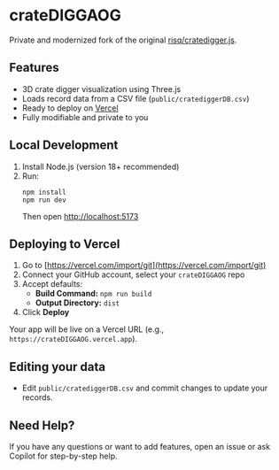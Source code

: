 # crateDIGGAOG

Private and modernized fork of the original [risq/cratedigger.js](https://github.com/risq/cratedigger.js).

## Features

- 3D crate digger visualization using Three.js
- Loads record data from a CSV file (`public/cratediggerDB.csv`)
- Ready to deploy on [Vercel](https://vercel.com/)
- Fully modifiable and private to you

## Local Development

1. Install Node.js (version 18+ recommended)
2. Run:
   ```
   npm install
   npm run dev
   ```
   Then open [http://localhost:5173](http://localhost:5173)

## Deploying to Vercel

1. Go to [https://vercel.com/import/git](https://vercel.com/import/git)
2. Connect your GitHub account, select your `crateDIGGAOG` repo
3. Accept defaults:
   - **Build Command:** `npm run build`
   - **Output Directory:** `dist`
4. Click **Deploy**

Your app will be live on a Vercel URL (e.g., `https://crateDIGGAOG.vercel.app`).

## Editing your data

- Edit `public/cratediggerDB.csv` and commit changes to update your records.

## Need Help?

If you have any questions or want to add features, open an issue or ask Copilot for step-by-step help.